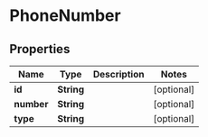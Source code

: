 # PhoneNumber

## Properties
Name | Type | Description | Notes
------------ | ------------- | ------------- | -------------
**id** | **String** |  |  [optional]
**number** | **String** |  |  [optional]
**type** | **String** |  |  [optional]

